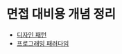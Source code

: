 # 면접 대비용 개념 정리

- [디자인 패턴](https://github.com/oereo/TIL/blob/main/%EB%A9%B4%EC%A0%91%EC%9A%A9%EA%B0%9C%EB%85%90%EC%A0%95%EB%A6%AC/%EB%94%94%EC%9E%90%EC%9D%B8%ED%8C%A8%ED%84%B4.md)
- [프로그래밍 패러다임]()